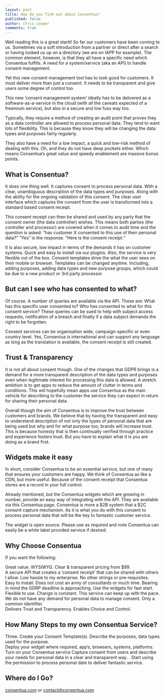 ```yaml
---
layout: post
title: How do you find out about Consentua?
published: false
author: chris_cooper
comments: true
---
```



Well reading this is a great startt! So far our customers have been coming to us.  Sometimes via a soft introduction from a partner or direct after a search or having looked us up on a directory (we are on IAPP for example).   The common element, however, is that they all have a specific need which Consentua fulfills.  A need for a system/service (aka an API) to handle consent management.  

Yet this new consent management tool has to look good for customers.  It must deliver more than just a consent.  It needs to be transparent and give users some degree of control too.  

This new ‘consent management system’ ideally has to be delivered as a software-as-a-service in the cloud (with all the caveats expected of a freemium service), but also in a secure and low fuss way too.  

Typically, they require a method of creating an audit point that proves they as a data controller are allowed to process personal data.  They tend to want lots of flexibility.  This is because they know they will be changing the data types and purposes fairly regularly.  

They also have a need for a low impact, a quick and low-risk method of dealing with this.   Oh, and they do not have deep pockets either.    Which means Consentua’s great value and speedy enablement are massive bonus points.  

## What is Consentua?
It does one thing well. It captures consent to process personal data. With a clear, unambiguous description of the data types and purposes.    Along with the ability for the ongoing validation of this consent.  The clear user interface which captures the consent from the user is transformed into a standard based consent receipt.  

This consent receipt can then be shared and used by any party that the consent owner (the data controller) wishes.   This means both parties (the controller and processor) are covered when it comes to audit time and the question is asked: “has customer X consented to this use of their personal data?”  “Yes” is the response. “Here is the consent receipt.“

It is also secure, low impact in terms of the demands it has on customer systems.  Quick and easy to install via our plugins.    Also, the service is very flexible out of the box.  Consent templates drive the what the user sees on their mobile or browser.  Templates can be changed anytime.  Including, adding purposes, adding data types and new purpose groups, which could be due to a new product or 3rd party processor.    

## But can I see who has consented to what?
Of course.  A number of queries are available via the API.  These are:  What has this specific user consented to?  Who has consented to what for this consent service?  These queries can be sued to help with subject access requests, notification of a  breach and finally if a data subject demands the right to be forgotten.  

Consent services can be organisation wide, campaign-specific or even country level.  Yes, Consentua is international and can support any language as long as the translation is available,  the consent receipt is still created.  

 
## Trust & Transparency
It is not all about consent though.  One of the changes that GDPR brings is a demand for a more transparent description of the data types and purposes even when legitimate interest for processing this data is allowed.   A stretch ambition is to get apps to reduce the amount of clutter in terms and conditions.  This will hopefully mean apps use Consentua as the main vehicle for describing to the customer the service they can expect in return for sharing their personal data.   

Overall though the aim of Consentua is to improve the trust between customers and brands.  We believe that by having the transparent and easy to understand description of not only the types of personal data that are being used but why and for what purpose too; brands will increase trust.  This is because honesty that is then continually verified through practice and experience fosters trust.  But you have to explain what it is you are doing as a brand first.  

## Widgets make it easy
In short, consider Consentua to be an essential service, but one of many that ensures your customers are happy.   We think of Consentua as like a CDN, but more useful.   Because of the consent receipt that Consentua stores are a record in your full control.   

Already mentioned, but the Consentua widgets which are growing in number, provide an easy way of integrating with the API.   They are available via this Consentua page.   Consentua is more a B2B system that a B2C consent capture mechanism.  As it is what you do with this consent to process personal data that will be the key to fantastic customer service.  

The widget is open source.   Please use as required and note Consentua can easily be a white label provided service if desired.   

## Why Choose Consentua
If you want the following:

Great value.  WYSIWYG.  Clear & transparent pricing from $99.  
A secure API that creates a ‘consent receipt’ that can be shared with others I allow.
Low hassle to my enterprise.  No other strings or pre-requisites.  
Easy to install.  Does not cost an army of consultants or much time.  Bearing in mind the GDRP deadline is approaching.  Use the widgets for fast start.
Flexible to use.  Change is constant.  This service can keep up with the pace.  
We do not have any demand for personal data to manage consent.  Only a common identifier.  
Delivers Trust and Transparency. Enables Choice and Control.  

## How Many Steps to my own Consentua Service?
Three.
Create your Consent Template(s).  Describe the purposes, data types used for the purpose.   
Deploy your widget where required, app’s, browsers, systems, platforms.  Turn on your Consentua service
Capture consent from users and describe your needs for personal data in a clear and transparent way. .  Start using the permission to process personal date to deliver fantastic service.   

## Where do I Go?

[consentua.com](http://consentua.com)
or 
contact@consentua.com
